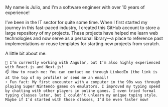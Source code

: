 My name is Julio, and I'm a software engineer with over 10 years of experience!

I’ve been in the IT sector for quite some time. When I first started my journey in this fast-paced industry, I created this GitHub account to store a large repository of my projects. These projects have helped me learn web technologies and now serve as a personal library—a place to reference past implementations or reuse templates for starting new projects from scratch.

A little bit about me:

    🔭 I’m currently working with Angular, but I’m also highly experienced with React.js and Next.js!
    📫 How to reach me: You can contact me through LinkedIn (the link is at the top of my profile) or send me an email!
    ⚡ Fun fact: My first encounter with a computer in the 90s was through playing Super Nintendo games on emulators. I improved my typing speed by chatting with other players in online games. I even tried formal typing classes later, but I couldn’t unlearn my unique typing style. Maybe if I’d started with those classes, I’d be even faster now!


<!--
**JulioAvalos/JulioAvalos** is a ✨ _special_ ✨ repository because its `README.md` (this file) appears on your GitHub profile.

Here are some ideas to get you started:

- 🔭 I’m currently working on ...
- 🌱 I’m currently learning ...
- 👯 I’m looking to collaborate on ...
- 🤔 I’m looking for help with ...
- 💬 Ask me about ...
- 📫 How to reach me: ...
- 😄 Pronouns: ...
- ⚡ Fun fact: ...
-->

